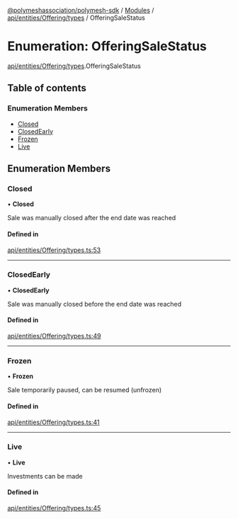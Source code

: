 [@polymeshassociation/polymesh-sdk](../README.md) / [Modules](../modules.md) / [api/entities/Offering/types](../modules/api_entities_Offering_types.md) / OfferingSaleStatus

# Enumeration: OfferingSaleStatus

[api/entities/Offering/types](../modules/api_entities_Offering_types.md).OfferingSaleStatus

## Table of contents

### Enumeration Members

- [Closed](api_entities_Offering_types.OfferingSaleStatus.md#closed)
- [ClosedEarly](api_entities_Offering_types.OfferingSaleStatus.md#closedearly)
- [Frozen](api_entities_Offering_types.OfferingSaleStatus.md#frozen)
- [Live](api_entities_Offering_types.OfferingSaleStatus.md#live)

## Enumeration Members

### Closed

• **Closed**

Sale was manually closed after the end date was reached

#### Defined in

[api/entities/Offering/types.ts:53](https://github.com/PolymathNetwork/polymesh-sdk/blob/31dfa0dc/src/api/entities/Offering/types.ts#L53)

___

### ClosedEarly

• **ClosedEarly**

Sale was manually closed before the end date was reached

#### Defined in

[api/entities/Offering/types.ts:49](https://github.com/PolymathNetwork/polymesh-sdk/blob/31dfa0dc/src/api/entities/Offering/types.ts#L49)

___

### Frozen

• **Frozen**

Sale temporarily paused, can be resumed (unfrozen)

#### Defined in

[api/entities/Offering/types.ts:41](https://github.com/PolymathNetwork/polymesh-sdk/blob/31dfa0dc/src/api/entities/Offering/types.ts#L41)

___

### Live

• **Live**

Investments can be made

#### Defined in

[api/entities/Offering/types.ts:45](https://github.com/PolymathNetwork/polymesh-sdk/blob/31dfa0dc/src/api/entities/Offering/types.ts#L45)
